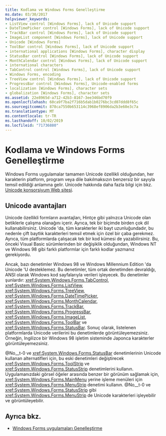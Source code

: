 ```yaml
---
title: Kodlama ve Windows Forms Genelleştirme
ms.date: 03/30/2017
helpviewer_keywords:
- ListView control [Windows Forms], lack of Unicode support
- DateTimePicker control [Windows Forms], lack of Unicode support
- TrackBar control [Windows Forms], lack of Unicode support
- ImageList component [Windows Forms], lack of Unicode support
- Unicode [Windows Forms]
- ToolBar control [Windows Forms], lack of Unicode support
- international applications [Windows Forms], character display
- StatusBar control [Windows Forms], lack of Unicode support
- MonthCalendar control [Windows Forms], lack of Unicode support
- international characters
- TabControl control [Windows Forms], lack of Unicode support
- Windows Forms, encoding
- TreeView control [Windows Forms], lack of Unicode support
- ProgressBar control [Windows Forms], Unicode-enabled forms
- localization [Windows Forms], character sets
- globalization [Windows Forms], character sets
ms.assetid: 22e8965d-a712-42b3-8167-3ee346bd70f9
ms.openlocfilehash: 60ca9f7ba2f716b5dab1b0276bc3cd07ddd8f65c
ms.sourcegitcommit: 878ca7550b653114c3968ef8906da2b3e60e3c7a
ms.translationtype: MT
ms.contentlocale: tr-TR
ms.lasthandoff: 10/02/2019
ms.locfileid: "71736880"
---
```

# <a name="encoding-and-windows-forms-globalization"></a>Kodlama ve Windows Forms Genelleştirme

Windows Forms uygulamalar tamamen Unicode özellikli olduğundan, her karakterin platform, program veya dile bakılmaksızın benzersiz bir sayıyla temsil edildiği anlamına gelir. Unicode hakkında daha fazla bilgi için bkz. [Unicode konsorsiyum Web sitesi](https://www.unicode.org).

## <a name="benefits-of-unicode"></a>Unicode avantajları

Unicode özellikli formların avantajları, Hintçe gibi yalnızca Unicode olan betiklerle çalışma olanağını içerir. Ayrıca, tek bir biçimde birden çok dil kullanabilirsiniz. Unicode 'da, tüm karakterler iki bayt uzunluğundadır, bu nedenle çift baytlık karakterleri temsil etmek için özel bir çaba gerekmez. Ayrıca, tüm platformlarda çalışacak tek bir kod kümesi de yazabilirsiniz. Bu, önceki Visual Basic sürümlerinden bir değişiklik olduğundan, Windows NT ve Windows 98 gibi farklı platformlar için farklı kodlar yazmanız gerekiyordu.

Ancak, bazı denetimler Windows 98 ve Windows Millennium Edition 'da Unicode 'U desteklemez. Bu denetimler, tüm ortak denetimden devraldığı, ANSI olarak Windows kod sayfalarıyla verileri işleyecek. Bu denetimler şunlardır: <xref:System.Windows.Forms.TabControl>, <xref:System.Windows.Forms.ListView>, <xref:System.Windows.Forms.TreeView>, <xref:System.Windows.Forms.DateTimePicker>, <xref:System.Windows.Forms.MonthCalendar>, <xref:System.Windows.Forms.TrackBar>, <xref:System.Windows.Forms.ProgressBar>, <xref:System.Windows.Forms.ImageList>, <xref:System.Windows.Forms.ToolBar> ve <xref:System.Windows.Forms.StatusBar>. Sonuç olarak, listelenen platformlarda Unicode verilerini bu denetimlerde görüntüleyemezsiniz. Örneğin, Ingilizce bir Windows 98 işletim sisteminde Japonca karakterler görüntüleyemezsiniz.

@No__t-0 ve <xref:System.Windows.Forms.StatusBar> denetimlerinin Unicode kullanan alternatifleri için, bu eski denetimleri değiştirecek <xref:System.Windows.Forms.ToolStrip> ve <xref:System.Windows.Forms.StatusStrip> denetimlerini kullanın. Uygulamanızdaki görsel öğeler arasında benzer bir görünüm sağlamak için, <xref:System.Windows.Forms.MainMenu> yerine işleme menüleri için <xref:System.Windows.Forms.MenuStrip> denetimi kullanın. @No__t-0 ve <xref:System.Windows.Forms.StatusStrip> gibi <xref:System.Windows.Forms.MenuStrip> de Unicode karakterleri işleyebilir ve görüntüleyebilir.

## <a name="see-also"></a>Ayrıca bkz.

- [Windows Forms uygulamaları Genelleştirme](globalizing-windows-forms.md)
